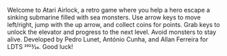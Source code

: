 Welcome to Atari Airlock, a retro game where you help a hero escape a sinking submarine filled with sea monsters. Use arrow keys to move left/right, jump with the up arrow, and collect coins for points. Grab keys to unlock the elevator and progress to the next level. Avoid monsters to stay alive. Developed by Pedro Lunet, António Cunha, and Allan Ferreira for LDTS 2023⁄24. Good luck!
